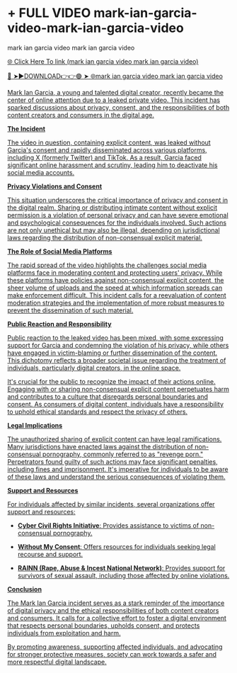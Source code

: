 #  + FULL VIDEO mark-ian-garcia-video-mark-ian-garcia-video
 mark ian garcia video  mark ian garcia video
 
<a href="https://qomlix.cfd/ZXCZD"> 🌐 Click Here To link (mark ian garcia video  mark ian garcia video)

🔴 ➤►DOWNLOAD👉👉🟢 ➤  <a href="https://qomlix.cfd/ZXCZD"> 🌐mark ian garcia video  mark ian garcia video

Mark Ian Garcia, a young and talented digital creator, recently became the center of online attention due to a leaked private video. This incident has sparked discussions about privacy, consent, and the responsibilities of both content creators and consumers in the digital age.

**The Incident**

The video in question, containing explicit content, was leaked without Garcia's consent and rapidly disseminated across various platforms, including X (formerly Twitter) and TikTok. As a result, Garcia faced significant online harassment and scrutiny, leading him to deactivate his social media accounts. 

**Privacy Violations and Consent**

This situation underscores the critical importance of privacy and consent in the digital realm. Sharing or distributing intimate content without explicit permission is a violation of personal privacy and can have severe emotional and psychological consequences for the individuals involved. Such actions are not only unethical but may also be illegal, depending on jurisdictional laws regarding the distribution of non-consensual explicit material.

**The Role of Social Media Platforms**

The rapid spread of the video highlights the challenges social media platforms face in moderating content and protecting users' privacy. While these platforms have policies against non-consensual explicit content, the sheer volume of uploads and the speed at which information spreads can make enforcement difficult. This incident calls for a reevaluation of content moderation strategies and the implementation of more robust measures to prevent the dissemination of such material.

**Public Reaction and Responsibility**

Public reaction to the leaked video has been mixed, with some expressing support for Garcia and condemning the violation of his privacy, while others have engaged in victim-blaming or further dissemination of the content. This dichotomy reflects a broader societal issue regarding the treatment of individuals, particularly digital creators, in the online space.

It's crucial for the public to recognize the impact of their actions online. Engaging with or sharing non-consensual explicit content perpetuates harm and contributes to a culture that disregards personal boundaries and consent. As consumers of digital content, individuals have a responsibility to uphold ethical standards and respect the privacy of others.

**Legal Implications**

The unauthorized sharing of explicit content can have legal ramifications. Many jurisdictions have enacted laws against the distribution of non-consensual pornography, commonly referred to as "revenge porn." Perpetrators found guilty of such actions may face significant penalties, including fines and imprisonment. It's imperative for individuals to be aware of these laws and understand the serious consequences of violating them.

**Support and Resources**

For individuals affected by similar incidents, several organizations offer support and resources:

- **Cyber Civil Rights Initiative**: Provides assistance to victims of non-consensual pornography.

- **Without My Consent**: Offers resources for individuals seeking legal recourse and support.

- **RAINN (Rape, Abuse & Incest National Network)**: Provides support for survivors of sexual assault, including those affected by online violations.

**Conclusion**

The Mark Ian Garcia incident serves as a stark reminder of the importance of digital privacy and the ethical responsibilities of both content creators and consumers. It calls for a collective effort to foster a digital environment that respects personal boundaries, upholds consent, and protects individuals from exploitation and harm.

By promoting awareness, supporting affected individuals, and advocating for stronger protective measures, society can work towards a safer and more respectful digital landscape. 
